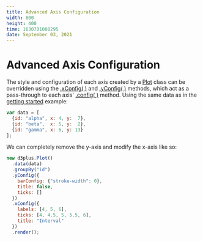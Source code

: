 ```yaml
---
title: Advanced Axis Configuration
width: 800
height: 400
time: 1630701008295
date: September 03, 2021
---
```


# Advanced Axis Configuration

The style and configuration of each axis created by a [Plot](http://d3plus.org/docs/#Plot) class can be overridden using the [.xConfig( )](http://d3plus.org/docs/#Plot.xConfig) and [.yConfig( )](http://d3plus.org/docs/#Plot.yConfig) methods, which act as a pass-through to each axis' [.config( )](http://d3plus.org/docs/#Axis.config) method. Using the same data as in the [getting started](https://d3plus.org/examples/d3plus-plot/getting-started/) example:

```js
var data = [
  {id: "alpha", x: 4, y:  7},
  {id: "beta",  x: 5, y:  2},
  {id: "gamma", x: 6, y: 13}
];
```

We can completely remove the y-axis and modify the x-axis like so:

```js
new d3plus.Plot()
  .data(data)
  .groupBy("id")
  .yConfig({
    barConfig: {"stroke-width": 0},
    title: false,
    ticks: []
  })
  .xConfig({
    labels: [4, 5, 6],
    ticks: [4, 4.5, 5, 5.5, 6],
    title: "Interval"
  })
  .render();
```
